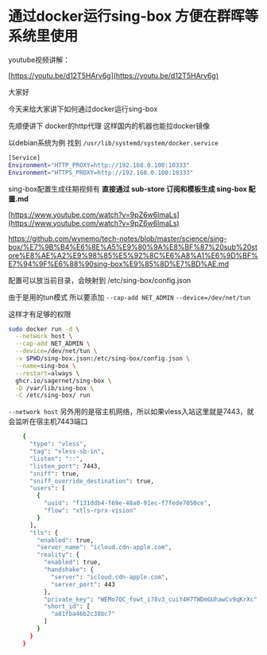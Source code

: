 # 通过docker运行sing-box 方便在群晖等系统里使用

youtube视频讲解：

[https://youtu.be/d12T5HArv6g](https://youtu.be/d12T5HArv6g)

大家好

今天来给大家讲下如何通过docker运行sing-box

先顺便讲下 docker的http代理 这样国内的机器也能拉docker镜像

以debian系统为例 找到 `/usr/lib/systemd/system/docker.service`

```bash
[Service]
Environment="HTTP_PROXY=http://192.168.0.100:10333"
Environment="HTTPS_PROXY=http://192.168.0.100:10333"
```

sing-box配置生成往期视频有 **直接通过 sub-store 订阅和模板生成 sing-box 配置.md**

[https://www.youtube.com/watch?v=9pZ6w6lmaLs](https://www.youtube.com/watch?v=9pZ6w6lmaLs)

<https://github.com/wynemo/tech-notes/blob/master/science/sing-box/%E7%9B%B4%E6%8E%A5%E9%80%9A%E8%BF%87%20sub%20store%E8%AE%A2%E9%98%85%E5%92%8C%E6%A8%A1%E6%9D%BF%E7%94%9F%E6%88%90sing-box%E9%85%8D%E7%BD%AE.md>


配置可以放当前目录，会映射到 /etc/sing-box/config.json

由于是用的tun模式 所以要添加 `--cap-add NET_ADMIN` `--device=/dev/net/tun`

这样才有足够的权限

```bash
sudo docker run -d \
  --network host \
  --cap-add NET_ADMIN \
  --device=/dev/net/tun \
  -v $PWD/sing-box.json:/etc/sing-box/config.json \
  --name=sing-box \
  --restart=always \
  ghcr.io/sagernet/sing-box \
  -D /var/lib/sing-box \
  -C /etc/sing-box/ run
```

`--network host`  另外用的是宿主机网络，所以如果vless入站这里就是7443，就会监听在宿主机7443端口

```bash
    {
      "type": "vless",
      "tag": "vless-sb-in",
      "listen": "::",
      "listen_port": 7443,
      "sniff": true,
      "sniff_override_destination": true,
      "users": [
        {
          "uuid": "f131ddb4-f69e-48a0-91ec-f7fede7050ce",
          "flow": "xtls-rprx-vision"
        }
      ],
      "tls": {
        "enabled": true,
        "server_name": "icloud.cdn-apple.com",
        "reality": {
          "enabled": true,
          "handshake": {
            "server": "icloud.cdn-apple.com",
            "server_port": 443
          },
          "private_key": "WEMo7QC_fowt_i78v3_cuiY4H7TWDmGUhawCv9qKrXc",
          "short_id": [
            "a81fba46b2c38bc7"
          ]
        }
      }
    }
```
